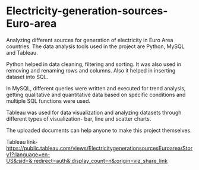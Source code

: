 # Electricity-generation-sources-Euro-area
Analyzing different sources for generation of electricity in Euro Area countries. The data analysis tools used in the project are Python, MySQL and Tableau. 

Python helped in data cleaning, filtering and sorting. It was also used in removing and renaming rows and columns. Also it helped in inserting dataset into SQL.

In MySQL, different queries were written and executed for trend analysis, getting qualitative and quantitative data based on specific conditions and multiple SQL functions were used.

Tableau was used for data visualization and analyzing datasets through different types of visualization- bar, line and scatter charts.

The uploaded documents can help anyone to make this project themselves.

Tableau link- https://public.tableau.com/views/ElectricitygenerationsourcesEuroarea/Story1?:language=en-US&:sid=&:redirect=auth&:display_count=n&:origin=viz_share_link
